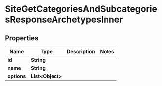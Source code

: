 

# SiteGetCategoriesAndSubcategoriesResponseArchetypesInner


## Properties

| Name | Type | Description | Notes |
|------------ | ------------- | ------------- | -------------|
|**id** | **String** |  |  |
|**name** | **String** |  |  |
|**options** | **List&lt;Object&gt;** |  |  |



